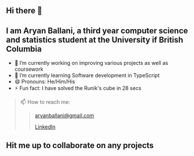 ## Hi there 👋
## I am Aryan Ballani, a third year computer science and statistics student at the University if British Columbia 
- 🔭 I’m currently working on improving various projects as well as coursework
- 🌱 I’m currently learning Software development in TypeScript
- 😄 Pronouns: He/Him/His
- ⚡ Fun fact: I have solved the Runik's cube in 28 secs
> 📫 How to reach me:
>> aryanballani@gmail.com
>> 
>> [LinkedIn](https://www.linkedin.com/in/aryanballani/)

## Hit me up to collaborate on any projects


<!--
**aryanballani/aryanballani** is a ✨ _special_ ✨ repository because its `README.md` (this file) appears on your GitHub profile.

Here are some ideas to get you started:

- 🔭 I’m currently working on ...
- 🌱 I’m currently learning ...
- 👯 I’m looking to collaborate on ...
- 🤔 I’m looking for help with ...
- 💬 Ask me about ...
- 📫 How to reach me: ...
- 😄 Pronouns: ...
- ⚡ Fun fact: ...
-->
